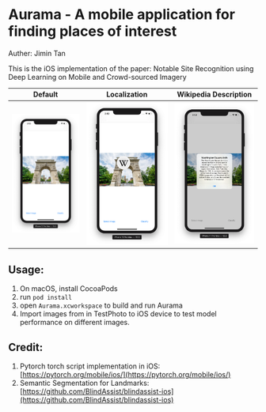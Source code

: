 # Aurama - A mobile application for finding places of interest

Auther: Jimin Tan

This is the iOS implementation of the paper: Notable Site Recognition using Deep Learning on Mobile and Crowd-sourced Imagery

|Default|Localization|Wikipedia Description|
| :------: | :------: | :------: |
|![ScreenShot1](Screenshots/ScreenShot1.png)|![ScreenShot2](Screenshots/ScreenShot2.png)|![ScreenShot3](Screenshots/ScreenShot3.png)

## Usage:

1. On macOS, install CocoaPods
2. run `pod install`
3. open `Aurama.xcworkspace` to build and run Aurama
4. Import images from in TestPhoto to iOS device to test model performance on different images.

## Credit:

1. Pytorch torch script implementation in iOS: [https://pytorch.org/mobile/ios/](https://pytorch.org/mobile/ios/)
2. Semantic Segmentation for Landmarks: [https://github.com/BlindAssist/blindassist-ios](https://github.com/BlindAssist/blindassist-ios)